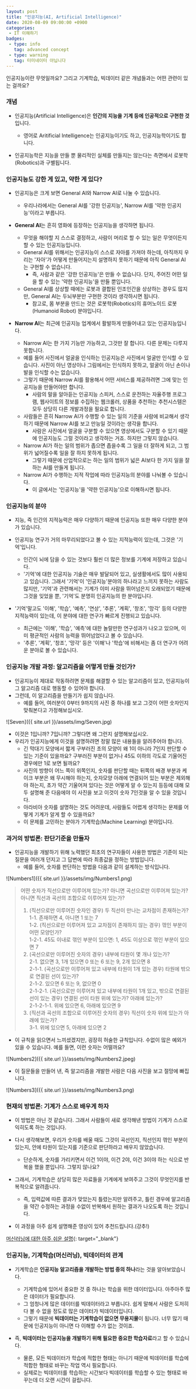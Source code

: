 ```yaml
---
layout: post
title: "인공지능(AI, Artificial Intelligence)"
date: 2020-08-09 09:00:00 +0900
categories: 
 - IT 이해하기
badges:
 - type: info
   tag: advanced concept
 - type: warning
   tag: 터미네이터 아닙니다
---
```


인공지능이란 무엇일까요? 그리고 기계학습, 빅데이터 같은 개념들과는 어떤 관련이 있는 걸까요?

<!--more-->

### **개념**
- 인공지능(Artificial Intelligence)은 **인간의 지능을 기계 등에 인공적으로 구현한 것**입니다.
  - 영어로 Aritificial Intelligence는 인공지능이기도 하고, 인공지능학이기도 합니다.
    
- 인공지능학은 지능을 만들 뿐 물리적인 실체를 만들지는 않는다는 측면에서 로봇학(Robotics)과 구별됩니다.

### **인공지능도 강한 게 있고, 약한 게 있다?**

- 인공지능은 크게 보면 General AI와 Narrow AI로 나눌 수 있습니다.
  - 우리나라에서는 General AI를 '강한 인공지능', Narrow AI를 '약한 인공지능'이라고 부릅니다.

- **General AI**는 흔히 영화에 등장하는 인공지능을 생각하면 됩니다. 
  - 무엇을 해야할 지 스스로 결정하고, 사람이 머리로 할 수 있는 일은 무엇이든지 할 수 있는 인공지능입니다.
  - General AI를 위해서는 인공지능이 스스로 자아를 가져야 하는데, 아직까지 우리는 '자아'가 어떻게 만들어지는지 설명하지 못하기 때문에 아직 General AI는 구현할 수 없습니다.
    - 즉, 사람과 같은 '강한 인공지능'은 만들 수 없습니다. 단지, 주어진 어떤 일을 할 수 있는 '약한 인공지능'을 만들 뿐입니다.
  - General AI를 상상할 때에는 로봇과 결합된 인조인간을 상상하는 경우도 많지만, General AI는 두뇌부분만 구현한 것이라 생각하시면 됩니다.
    - 참고로, 몸 부분을 만드는 것은 로봇학(Robotics)의 휴머노이드 로봇(Humanoid Robot) 분야입니다.

- **Narrow AI**는 최근에 인공지능 업계에서 활발하게 만들어내고 있는 인공지능입니다.
  - Narrow AI는 한 가지 기능만 가능하고, 그것만 잘 합니다. 다른 문제는 다루지 못합니다.
  - 예를 들어 사진에서 얼굴을 인식하는 인공지능은 사진에서 얼굴만 인식할 수 있습니다. 사진이 아닌 영상이나 그림에서는 인식하지 못하고, 얼굴이 아닌 손이나 발을 인식할 수는 없습니다.
  - 그렇기 때문에 Narrow AI를 활용해서 어떤 서비스를 제공하려면 그에 맞는 인공지능을 만들어야만 합니다.
    - 사람의 말을 알아듣는 인공지능 스피커, 스스로 운전하는 자율주행 프로그램, 웹사이트의 정보를 수집하는 웹크롤러, 상품을 추천하는 추천시스템은 모두 상당히 다른 개발과정을 필요로 합니다.
  - 사람들은 흔히 Narrow AI가 수행할 수 있는 일의 기준을 사람에 비교해서 생각하기 때문에 Narrow AI를 보고 만능일 것이라는 생각을 합니다.
    - 사람은 사진에서 얼굴을 구분할 수 있으면 영상에서도 구분할 수 있기 때문에 인공지능도 그럴 것이라고 생각하는 거죠. 하지만 그렇지 않습니다.
  - Narrow AI가 하는 일의 범위가 좁으면 좁을수록 그 일을 더 잘하게 되고, 그 범위가 넓어질수록 일을 잘 하지 못하게 됩니다.
    - 그렇기 때문에 산업적으로는 하는 일의 범위가 넓은 AI보다 한 가지 일을 잘하는 AI를 만들게 됩니다.
  - Narrow AI가 수행하는 지적 작업에 따라 인공지능의 분야를 나눠볼 수 있습니다.
    - 이 글에서는 '인공지능'을 '약한 인공지능'으로 이해하시면 됩니다.

### **인공지능의 분야**

- 지능, 즉 인간의 지적능력은 매우 다양하기 때문에 인공지능 또한 매우 다양한 분야가 있습니다.

- 인공지능 연구가 거의 마무리되었다고 볼 수 있는 지적능력이 있는데, 그것은 '기억'입니다.
  - 인간이 뇌에 담을 수 있는 것보다 훨씬 더 많은 정보를 기계에 저장하고 있습니다.
  - '기억'에 대한 인공지능 기술은 매우 발달되어 있고, 실생활에서도 많이 사용되고 있습니다. 그래서 '기억'이 '인공지능'분야의 하나라고 느끼지 못하는 사람도 많지만, '기억'과 관련해서는 기계가 이미 사람을 뛰어넘은지 오래되었기 때문에 그것을 잊었을 뿐, '기억'도 분명히 인공지능의 한 분야입니다.

- '기억'말고도 '이해', '학습', '예측', '연상', '추론', '계획', '창조', '망각' 등의 다양한 지적능력이 있는데, 이 분야에 대한 연구가 빠르게 진행되고 있습니다.
  - 최근에는 '이해', '학습', '예측'에 대한 놀랄만한 연구성과가 나오고 있으며, 이미 평균적인 사람의 능력을 뛰어넘었다고 볼 수 있습니다.
  - '추론', '계획', '창조', '망각' 등은 '이해'나 '학습'에 비해서는 좀 더 연구가 어려운 분야로 볼 수 있습니다.

### **인공지능 개발 과정: 알고리즘을 어떻게 만들 것인가?**

- 인공지능이 제대로 작동하려면 문제를 해결할 수 있는 알고리즘이 있고, 인공지능이 그 알고리즘 대로 행동할 수 있어야 합니다.
- 그런데, 이 알고리즘을 만들기가 쉽지 않습니다.
  - 예를 들어, 여러분이 0부터 9까지의 사진 중 하나를 보고 그것이 어떤 숫자인지 맞춰본다고 가정해보십시오.

![Seven]({{ site.url }}/assets/img/Seven.jpg)

  - 이것은 1입니까? 7입니까? 그렇다면 왜 그런지 설명해보십시오.
  - 우리가 인공지능에게 이것을 설명하려면 정말 많은 내용들을 알려주어야 합니다.
    - 긴 막대기 모양에서 짧게 구부러진 초의 모양이 왜 1이 아니라 7인지 판단할 수 있는 기준이 있을까요? 구부러진 부분이 없거나 45도 이하의 각도로 기울어진 경우에만 1로 보면 될까요?
    - 사진의 방향이 어느 쪽이 위쪽인지, 숫자를 판단할 때는 뒤쪽의 배경 부분과 케이크 부분은 왜 무시해야 하는지, 숫자모양 아래에 연결되어 있는 부분은 제외해야 하는지, 초가 약간 기울어져 있다는 것은 어떻게 알 수 있는지 등등에 대해 모두 설명해 준 다음에야 이 사진을 보고 이것이 숫자 7인것을 알 수 있을 것입니다.
    - 아라비아 숫자를 설명하는 것도 어려운데, 사람들도 어렵게 생각하는 문제를 어떻게 기계가 알게 할 수 있을까요?
    - 이 문제를 고민하는 분야가 기계학습(Machine Learning) 분야입니다.

### **과거의 방법론: 판단기준을 만들자**
  
- 인공지능을 개발하기 위해 노력했던 최초의 연구자들이 사용한 방법은 기준이 되는 질문을 여러개 던지고 그 답변에 따라 최종값을 정하는 방법입니다.
  - 예를 들어, 숫자를 판단하는 방법을 다음과 같이 설계하는 방식입니다.

![Numbers1]({{ site.url }}/assets/img/Numbers1.png)

> 어떤 숫자가 직선으로만 이루어져 있는가? 아니면 곡선으로만 이루어져 있는가? 아니면 직선과 곡선의 조합으로 이루어져 있는가?  
>   1. (직선으로만 이루어진 숫자인 경우) 두 직선이 만나는 교차점이 존재하는가?  
>     1-1. 존재하면 4, 아니면 1 또는 7  
>     1-2. (직선으로만 이루어져 있고 교차점이 존재하지 않는 경우) 꺾인 부분이 어떤 모양인가?  
>       1-2-1. 45도 이내로 꺾인 부분이 있으면: 1, 45도 이상으로 꺾인 부분이 있으면 7  
>   2. (곡선으로만 이루어진 숫자의 경우) 내부에 타원이 몇 개나 있는가?  
>     2-1. 없으면 3, 1개 있으면 0 또는 6 또는 9, 2개 있으면 8  
>     2-1-1. (곡선으로만 이루어져 있고 내부에 타원이 1개 있는 경우) 타원에 밖으로 연결된 선이 있는가?  
>       2-1-2. 있으면 6 또는 9, 없으면 0  
>       2-1-2-1. (곡선으로만 이루어져 있고 내부에 타원이 1개 있고, 밖으로 연결된 선이 있는 경우) 연결된 선이 타원 위에 있는가? 아래에 있는가?  
>       2-1-2-1-1. 위에 있으면 6, 아래에 있으면 9
>   3. (직선과 곡선의 조합으로 이루어진 숫자의 경우) 직선이 숫자 위에 있는가 아래에 있는가?  
>       3-1. 위에 있으면 5, 아래에 있으면 2  
      
  - 이 규칙을 읽으면서 느끼셨겠지만, 굉장히 허술한 규칙입니다. 수없이 많은 예외가 있을 수 있습니다. 예를 들면, 이런 숫자는 어떨까요?

![Numbers2]({{ site.url }}/assets/img/Numbers2.jpeg)

  - 이 질문들을 만들어 낸, 즉 알고리즘을 개발한 사람은 다음 사진을 보고 절망에 빠집니다.

![Numbers3]({{ site.url }}/assets/img/Numbers3.png)

### **현재의 방법론: 기계가 스스로 배우게 하자**

- 이 방법은 아닌 것 같습니다. 그래서 사람들이 새로 생각해낸 방법이 기계가 스스로 익히도록 하는 것입니다.
- 다시 생각해보면, 우리가 숫자를 배울 때도 그것이 곡선인지, 직선인지 꺾인 부분이 있는지, 안에 타원이 있는지를 기준으로 판단하라고 배우지 않았습니다.
  - 단순하게, 숫자를 가리키면서 이건 1이야, 이건 2야, 이건 3이야 하는 식으로 반복을 했을 뿐입니다. 그렇지 않나요?

- 그래서, 기계학습은 상당히 많은 자료들을 기계에게 보여주고 그것이 무엇인지를 반복적으로 알려줍니다.
  - 즉, 입력값에 따른 결과가 맞았는지 틀렸는지만 알려주고, 틀린 경우에 알고리즘을 약간 수정하는 과정을 수없이 반복해서 원하는 결과가 나오도록 하는 것입니다.
- 이 과정을 아주 쉽게 설명해준 영상이 있어 추천드립니다.(강추!)

[머신러닝에 대한 아주 쉬운 설명](https://www.youtube.com/watch?v=mqaATsYP6j0){: target="_blank"}  

### **인공지능, 기계학습(머신러닝), 빅데이터의 관계**

- 기계학습은 **인공지능 알고리즘을 개발하는 방법 중의 하나**라는 것을 알아보았습니다.
  - 기계학습에 있어서 중요한 것 중 하나는 학습을 위한 데이터입니다. 아주아주 많은 데이터가 필요합니다.
  - 그 엄청나게 많은 데이터를 빅데이터라고 부릅니다. 쉽게 말해서 사람은 도저히 다 볼 수 없을 정도로 많은 데이터가 빅데이터입니다.
  - 그렇기 때문에 **빅데이터는 기계학습이 없으면 무용지물**이 됩니다. 너무 많기 때문에 인공지능이 아니면 다 이해할 수가 없는 것이죠.

- 즉, **빅데이터는 인공지능을 개발하기 위해 필요한 중요한 학습자료**라고 할 수 있습니다.
  - 물론, 모든 빅데이터가 학습에 적합한 형태는 아니기 때문에 빅데이터를 학습에 적합한 형태로 바꾸는 작업 역시 필요합니다.
  - 실제로는 빅데이터를 학습하는 시간보다 빅데이터를 학습할 수 있는 형태로 바꾸는데 더 오랜 시간이 걸립니다.